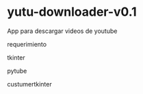 # yutu-downloader-v0.1
App para descargar videos de youtube

requerimiento

tkinter

pytube

custumertkinter
